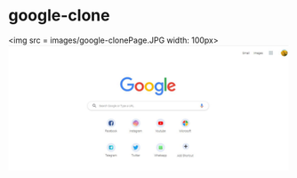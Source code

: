 # google-clone
<img src = images/google-clonePage.JPG width: 100px>
![](images/google-clonePage.JPG)
